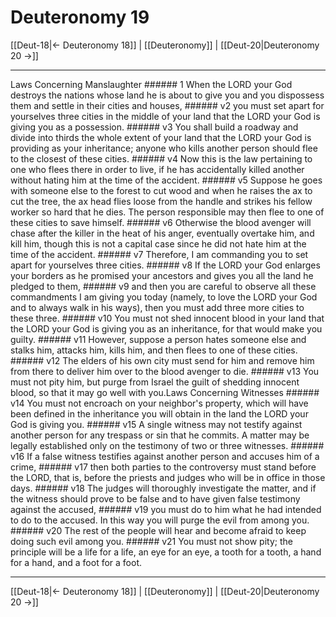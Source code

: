 # Deuteronomy 19

[[Deut-18|← Deuteronomy 18]] | [[Deuteronomy]] | [[Deut-20|Deuteronomy 20 →]]
***

Laws Concerning Manslaughter ###### 1 When the LORD your God destroys the nations whose land he is about to give you and you dispossess them and settle in their cities and houses, ###### v2 you must set apart for yourselves three cities in the middle of your land that the LORD your God is giving you as a possession. ###### v3 You shall build a roadway and divide into thirds the whole extent of your land that the LORD your God is providing as your inheritance; anyone who kills another person should flee to the closest of these cities. ###### v4 Now this is the law pertaining to one who flees there in order to live, if he has accidentally killed another without hating him at the time of the accident. ###### v5 Suppose he goes with someone else to the forest to cut wood and when he raises the ax to cut the tree, the ax head flies loose from the handle and strikes his fellow worker so hard that he dies. The person responsible may then flee to one of these cities to save himself. ###### v6 Otherwise the blood avenger will chase after the killer in the heat of his anger, eventually overtake him, and kill him, though this is not a capital case since he did not hate him at the time of the accident. ###### v7 Therefore, I am commanding you to set apart for yourselves three cities. ###### v8 If the LORD your God enlarges your borders as he promised your ancestors and gives you all the land he pledged to them, ###### v9 and then you are careful to observe all these commandments I am giving you today (namely, to love the LORD your God and to always walk in his ways), then you must add three more cities to these three. ###### v10 You must not shed innocent blood in your land that the LORD your God is giving you as an inheritance, for that would make you guilty. ###### v11 However, suppose a person hates someone else and stalks him, attacks him, kills him, and then flees to one of these cities. ###### v12 The elders of his own city must send for him and remove him from there to deliver him over to the blood avenger to die. ###### v13 You must not pity him, but purge from Israel the guilt of shedding innocent blood, so that it may go well with you.Laws Concerning Witnesses ###### v14 You must not encroach on your neighbor's property, which will have been defined in the inheritance you will obtain in the land the LORD your God is giving you. ###### v15 A single witness may not testify against another person for any trespass or sin that he commits. A matter may be legally established only on the testimony of two or three witnesses. ###### v16 If a false witness testifies against another person and accuses him of a crime, ###### v17 then both parties to the controversy must stand before the LORD, that is, before the priests and judges who will be in office in those days. ###### v18 The judges will thoroughly investigate the matter, and if the witness should prove to be false and to have given false testimony against the accused, ###### v19 you must do to him what he had intended to do to the accused. In this way you will purge the evil from among you. ###### v20 The rest of the people will hear and become afraid to keep doing such evil among you. ###### v21 You must not show pity; the principle will be a life for a life, an eye for an eye, a tooth for a tooth, a hand for a hand, and a foot for a foot.

***
[[Deut-18|← Deuteronomy 18]] | [[Deuteronomy]] | [[Deut-20|Deuteronomy 20 →]]
